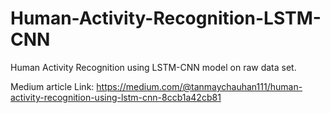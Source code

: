 # Human-Activity-Recognition-LSTM-CNN
Human Activity Recognition using LSTM-CNN model on raw data set.

Medium article Link: https://medium.com/@tanmaychauhan111/human-activity-recognition-using-lstm-cnn-8ccb1a42cb81
